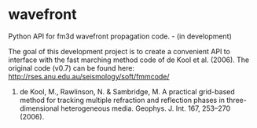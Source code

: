 # wavefront
Python API for fm3d wavefront propagation code. - (in development)

The goal of this development project is to create a convenient API to interface with the fast marching method code of de Kool et al. (2006).
The original code (v0.7) can be found here: http://rses.anu.edu.au/seismology/soft/fmmcode/


1. de Kool, M., Rawlinson, N. & Sambridge, M. A practical grid-based method for tracking multiple refraction and reflection phases in three-dimensional heterogeneous media. Geophys. J. Int. 167, 253–270 (2006).
